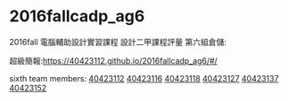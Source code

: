 # 2016fallcadp_ag6
2016fall 電腦輔助設計實習課程 設計二甲課程評量 第六組倉儲:

超級簡報:https://40423112.github.io/2016fallcadp_ag6/#/

sixth team members:
<a href="https://40423112.github.io/2016fallcadp_hw/#/">40423112</a>
<a href="https://40423116.github.io/2016fallcadp_hw/#/">40423116</a>
<a href="https://40423118.github.io/2016fallcadp_hw/#/">40423118</a>
<a href="https://40423127.github.io/2016fallcadp_hw/#/">40423127</a>
<a href="https://40423137.github.io/2016fallcadp_hw/#/">40423137</a>
<a href="https://40423152.github.io/2016fallcadp_hw/#/">40423152</a>